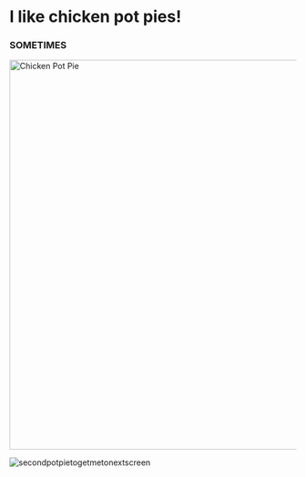 # I like chicken pot pies!
### SOMETIMES
<a data-flickr-embed="true" href="https://www.flickr.com/photos/ukcatman04/4361403686/in/photolist-7Dpknh-7KtHVF-aQWuTT-gK61m-zvGUd-bFUJRg-7Dkwst-gK61k-CAiTX-8X7JTF-7dEJM4-aSzsR-7cm2EC-9Eeem-pFCA7C-6QYYpW-dsLLqz-8x9GVz-8Yk2nu-7afYcC-dsLKgr-7czRLg-8jdfeA-8jdfhY-6QUUvK-6QUUCr-7Hyv9D-dsLVdo-ypEgQ-74P2Kx-48w41b-7E2B2H-2n8DkrX-2n8DZEe-6nxAnW-6mVTqc-4imSXW-H41ad-79vtZV-99ytas-64EsYo-8Yh1pR-78n7uY-8xcJ39-99vmJT-99yt4o-5pXiCt-8C15LR-2oTSNZG-2uSeZv" title="Chicken Pot Pie"><img src="https://live.staticflickr.com/4072/4361403686_effe53a81a_k.jpg" width="1024" height="685" alt="Chicken Pot Pie"/></a>

![secondpotpietogetmetonextscreen](https://github.com/teachertrey/skills-communicate-using-markdown/assets/123908239/937aa492-6ff5-403c-9253-9ec5e2404c52)
